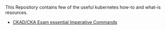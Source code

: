 This Repository contains few of the useful kubernetes how-to and what-is resources.

- [CKAD/CKA Exam essential Imperative Commands](/imperative%20commands.md)
